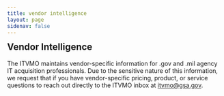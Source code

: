 ```yaml
---
title: vendor intelligence
layout: page
sidenav: false
---
```


<section class="grid-container clearfix padding-left-0 padding-right-1">
<h1 style="margin-top:7px;">Vendor Intelligence</h1>
    <div class="grid-row">
        <p>The ITVMO maintains vendor-specific information for .gov and .mil agency IT acquisition professionals. Due to the sensitive nature of this information, we request that if you have vendor-specific pricing, product, or service questions to reach out directly to the ITVMO inbox at <a href="mailto:itvmo@gsa.gov">itvmo@gsa.gov</a>. </p>
    </div>
</section>
